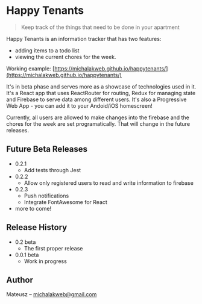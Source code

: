 # Happy Tenants
> Keep track of the things that need to be done in your apartment

Happy Tenants is an information tracker that has two features:
- adding items to a todo list
- viewing the current chores for the week.

Working example: [https://michalakweb.github.io/happytenants/](https://michalakweb.github.io/happytenants/)

It's in beta phase and serves more as a showcase of technologies used in it. It's a React app that uses ReactRouter for routing, Redux for managing state and Firebase to serve data among different users.  It's also a Progressive Web App - you can add it to your Andoid/iOS homescreen! 

Currently, all users are allowed to make changes into the firebase and the chores for the week are set programatically. That will change in the future releases. 

## Future Beta Releases
* 0.2.1
    * Add tests through Jest
* 0.2.2
    * Allow only registered users to read and write information to firebase
* 0.2.3
    * Push notifications
    * Integrate FontAwesome for React
* more to come!


## Release History
* 0.2 beta
    * The first proper release
* 0.0.1 beta
    * Work in progress

## Author

Mateusz – michalakweb@gmail.com

